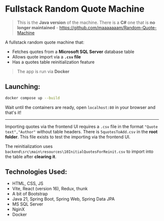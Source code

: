 # Fullstack Random Quote Machine
>This is the **Java version** of the machine. There is a **C#** one that is **no longer maintained** - https://github.com/maaaaaaam/Random-Quote-Machine

A fullstack random quote machine that:

* Fetches quotes from a **Microsoft SQL Server** database table
* Allows quote import via a **`.csv` file**
* Has a quotes table reinitialization feature
>The app is run via **Docker**

## Launching:

```bash
docker compose up --build
```
Wait until the containers are ready, open `localhost:80` in your browser and that's it!

---

Importing quotes via the frontend UI requires a `.csv` file in the format `"Quote text","Author"` without table headers. There is `5quotesToAdd.csv` in the **root folder**. This file exists to test the importing via the frontend UI.

The reinitialization uses `backend\src\main\resources\10InitialQuotesForReinit.csv` to import into the table after **clearing it**.

## Technologies Used:
- HTML, CSS, JS
- Vite, React (version 16), Redux, thunk
- A bit of Bootstrap
- Java 21, Spring Boot, Spring Web, Spring Data JPA
- MS SQL Server
- NginX
- Docker